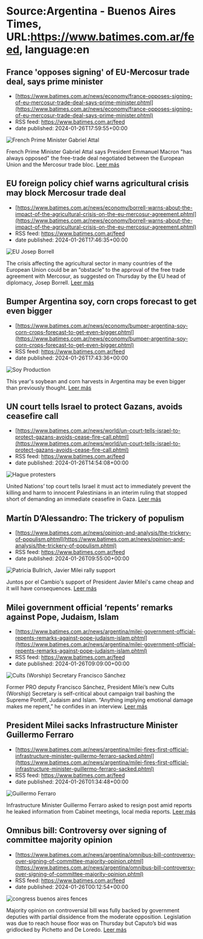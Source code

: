 # Source:Argentina - Buenos Aires Times, URL:https://www.batimes.com.ar/feed, language:en

## France 'opposes signing' of EU-Mercosur trade deal, says prime minister
 - [https://www.batimes.com.ar/news/economy/france-opposes-signing-of-eu-mercosur-trade-deal-says-prime-minister.phtml](https://www.batimes.com.ar/news/economy/france-opposes-signing-of-eu-mercosur-trade-deal-says-prime-minister.phtml)
 - RSS feed: https://www.batimes.com.ar/feed
 - date published: 2024-01-26T17:59:55+00:00

<p><img alt="French Prime Minister Gabriel Attal " src="https://fotos.perfil.com/2024/01/26/trim/540/304/french-prime-minister-gabriel-attal-1745010.jpg" /></p>French Prime Minister Gabriel Attal says President Emmanuel Macron "has always opposed" the free-trade deal negotiated between the European Union and the Mercosur trade bloc. <a href="https://www.batimes.com.ar/news/economy/france-opposes-signing-of-eu-mercosur-trade-deal-says-prime-minister.phtml">Leer más</a>

## EU foreign policy chief warns agricultural crisis may block Mercosur trade deal
 - [https://www.batimes.com.ar/news/economy/borrell-warns-about-the-impact-of-the-agricultural-crisis-on-the-eu-mercosur-agreement.phtml](https://www.batimes.com.ar/news/economy/borrell-warns-about-the-impact-of-the-agricultural-crisis-on-the-eu-mercosur-agreement.phtml)
 - RSS feed: https://www.batimes.com.ar/feed
 - date published: 2024-01-26T17:46:35+00:00

<p><img alt="EU Josep Borrell" src="https://fotos.perfil.com/2022/10/24/trim/540/304/eu-josep-borrell-1441772.jpg" /></p>The crisis affecting the agricultural sector in many countries of the European Union could be an “obstacle” to the approval of the free trade agreement with Mercosur, as suggested on Thursday by the EU head of diplomacy, Josep Borrell. <a href="https://www.batimes.com.ar/news/economy/borrell-warns-about-the-impact-of-the-agricultural-crisis-on-the-eu-mercosur-agreement.phtml">Leer más</a>

## Bumper Argentina soy, corn crops forecast to get even bigger
 - [https://www.batimes.com.ar/news/economy/bumper-argentina-soy-corn-crops-forecast-to-get-even-bigger.phtml](https://www.batimes.com.ar/news/economy/bumper-argentina-soy-corn-crops-forecast-to-get-even-bigger.phtml)
 - RSS feed: https://www.batimes.com.ar/feed
 - date published: 2024-01-26T17:43:36+00:00

<p><img alt="Soy Production" src="https://fotos.perfil.com/2023/09/27/trim/540/304/soy-production-1662902.jpg" /></p>This year's soybean and corn harvests in Argentina may be even bigger than previously thought.
 <a href="https://www.batimes.com.ar/news/economy/bumper-argentina-soy-corn-crops-forecast-to-get-even-bigger.phtml">Leer más</a>

## UN court tells Israel to protect Gazans, avoids ceasefire call
 - [https://www.batimes.com.ar/news/world/un-court-tells-israel-to-protect-gazans-avoids-cease-fire-call.phtml](https://www.batimes.com.ar/news/world/un-court-tells-israel-to-protect-gazans-avoids-cease-fire-call.phtml)
 - RSS feed: https://www.batimes.com.ar/feed
 - date published: 2024-01-26T14:54:08+00:00

<p><img alt="Hague protesters" src="https://fotos.perfil.com/2024/01/26/trim/540/304/hague-protesters-1744844.jpg" /></p>United Nations’ top court tells Israel it must act to immediately prevent the killing and harm to innocent Palestinians in an interim ruling that stopped short of demanding an immediate ceasefire in Gaza. <a href="https://www.batimes.com.ar/news/world/un-court-tells-israel-to-protect-gazans-avoids-cease-fire-call.phtml">Leer más</a>

## Martín D’Alessandro: The trickery of populism
 - [https://www.batimes.com.ar/news/opinion-and-analysis/the-trickery-of-populism.phtml](https://www.batimes.com.ar/news/opinion-and-analysis/the-trickery-of-populism.phtml)
 - RSS feed: https://www.batimes.com.ar/feed
 - date published: 2024-01-26T09:55:00+00:00

<p><img alt="Patricia Bullrich, Javier Milei rally support" src="https://fotos.perfil.com/2023/11/20/trim/540/304/patricia-bullrich-javier-milei-rally-support-1702692.jpg" /></p>Juntos por el Cambio's support of President Javier Milei's came cheap and it will have consequences. <a href="https://www.batimes.com.ar/news/opinion-and-analysis/the-trickery-of-populism.phtml">Leer más</a>

## Milei government official ‘repents’ remarks against Pope, Judaism, Islam
 - [https://www.batimes.com.ar/news/argentina/milei-government-official-repents-remarks-against-pope-judaism-islam.phtml](https://www.batimes.com.ar/news/argentina/milei-government-official-repents-remarks-against-pope-judaism-islam.phtml)
 - RSS feed: https://www.batimes.com.ar/feed
 - date published: 2024-01-26T09:09:00+00:00

<p><img alt="Cults (Worship) Secretary Francisco Sánchez" src="https://fotos.perfil.com/2024/01/24/trim/540/304/cults-worship-secretary-francisco-sanchez-1743617.jpg" /></p>Former PRO deputy Francisco Sánchez, President Milei’s new Cults (Worship) Secretary is self-critical about campaign trail bashing the Supreme Pontiff, Judaism and Islam. “Anything implying emotional damage makes me repent,” he confides in an interview. <a href="https://www.batimes.com.ar/news/argentina/milei-government-official-repents-remarks-against-pope-judaism-islam.phtml">Leer más</a>

## President Milei sacks Infrastructure Minister Guillermo Ferraro
 - [https://www.batimes.com.ar/news/argentina/milei-fires-first-official-infrastructure-minister-guillermo-ferraro-sacked.phtml](https://www.batimes.com.ar/news/argentina/milei-fires-first-official-infrastructure-minister-guillermo-ferraro-sacked.phtml)
 - RSS feed: https://www.batimes.com.ar/feed
 - date published: 2024-01-26T01:34:48+00:00

<p><img alt="Guillermo Ferraro" src="https://fotos.perfil.com/2024/01/25/trim/540/304/guillermo-ferraro-1744619.jpeg" /></p>Infrastructure Minister Guillermo Ferraro asked to resign post amid reports he leaked information from Cabinet meetings, local media reports.  <a href="https://www.batimes.com.ar/news/argentina/milei-fires-first-official-infrastructure-minister-guillermo-ferraro-sacked.phtml">Leer más</a>

## Omnibus bill: Controversy over signing of committee majority opinion
 - [https://www.batimes.com.ar/news/argentina/omnibus-bill-controversy-over-signing-of-committee-majority-opinion.phtml](https://www.batimes.com.ar/news/argentina/omnibus-bill-controversy-over-signing-of-committee-majority-opinion.phtml)
 - RSS feed: https://www.batimes.com.ar/feed
 - date published: 2024-01-26T00:12:54+00:00

<p><img alt="congress buenos aires fences" src="https://fotos.perfil.com/2022/03/18/trim/540/304/congress-buenos-aires-fences-1328834.jpg" /></p>Majority opinion on controversial bill was fully backed by government deputies with partial dissidence from the moderate opposition. Legislation was due to reach house floor was on Thursday but Caputo’s bid was gridlocked by Pichetto and De Loredo. <a href="https://www.batimes.com.ar/news/argentina/omnibus-bill-controversy-over-signing-of-committee-majority-opinion.phtml">Leer más</a>

